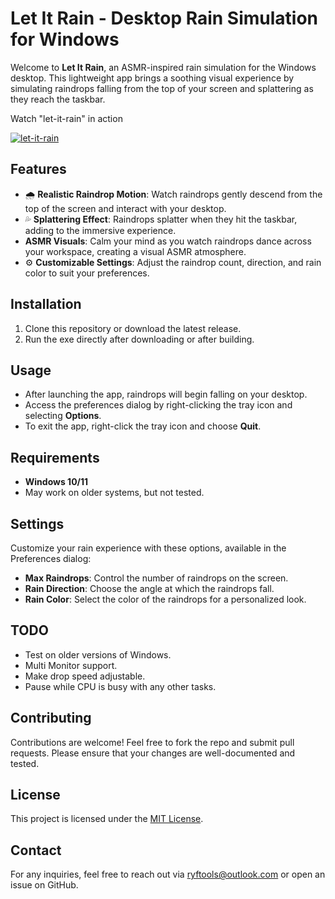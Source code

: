 # Let It Rain - Desktop Rain Simulation for Windows

Welcome to **Let It Rain**, an ASMR-inspired rain simulation for the Windows desktop. This lightweight app brings a soothing visual experience by simulating raindrops falling from the top of your screen and splattering as they reach the taskbar.

Watch "let-it-rain" in action

[![let-it-rain](https://markdown-videos-api.jorgenkh.no/url?url=https%3A%2F%2Fyoutu.be%2FEG98oerTAS4)](https://youtu.be/EG98oerTAS4)

## Features

- 🌧️ **Realistic Raindrop Motion**: Watch raindrops gently descend from the top of the screen and interact with your desktop.
- 💦 **Splattering Effect**: Raindrops splatter when they hit the taskbar, adding to the immersive experience.
- **ASMR Visuals**: Calm your mind as you watch raindrops dance across your workspace, creating a visual ASMR atmosphere.
- ⚙️ **Customizable Settings**: Adjust the raindrop count, direction, and rain color to suit your preferences.

## Installation

1. Clone this repository or download the latest release.
2. Run the exe directly after downloading or after building.

## Usage

- After launching the app, raindrops will begin falling on your desktop.
- Access the preferences dialog by right-clicking the tray icon and selecting **Options**.
- To exit the app, right-click the tray icon and choose **Quit**.

## Requirements

- **Windows 10/11**
- May work on older systems, but not tested.

## Settings

Customize your rain experience with these options, available in the Preferences dialog:
- **Max Raindrops**: Control the number of raindrops on the screen.
- **Rain Direction**: Choose the angle at which the raindrops fall.
- **Rain Color**: Select the color of the raindrops for a personalized look.

## TODO

- Test on older versions of Windows.
- Multi Monitor support.
- Make drop speed adjustable.
- Pause while CPU is busy with any other tasks.

## Contributing

Contributions are welcome! Feel free to fork the repo and submit pull requests. Please ensure that your changes are well-documented and tested.

## License

This project is licensed under the [MIT License](LICENSE).

## Contact

For any inquiries, feel free to reach out via ryftools@outlook.com or open an issue on GitHub.
